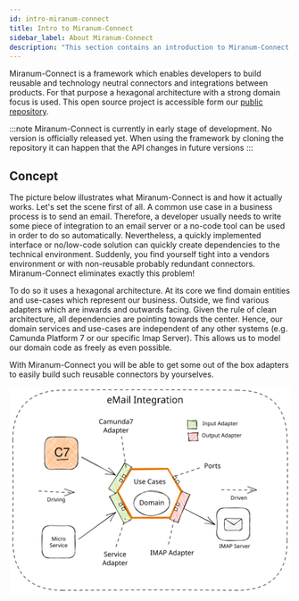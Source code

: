 ```yaml
---
id: intro-miranum-connect
title: Intro to Miranum-Connect
sidebar_label: About Miranum-Connect  
description: "This section contains an introduction to Miranum-Connect."
---
```


Miranum-Connect is a framework which enables developers to build reusable and technology neutral connectors and integrations
between products. For that purpose a hexagonal architecture with a strong domain focus is used. This open source project
is accessible form our [public repository](https://github.com/FlowSquad/miranum). 

:::note
Miranum-Connect is currently in early stage of development. No version is officially released yet. When using the framework 
by cloning the repository it can happen that the API changes in future versions
:::

## Concept
The picture below illustrates what Miranum-Connect is and how it actually works. Let's set the scene first of all. 
A common use case in a business process is to send an email. Therefore, a developer usually needs to write some piece of
integration to an email server or a no-code tool can be used in order to do so automatically. Nevertheless, a quickly 
implemented interface or no/low-code solution can quickly create dependencies to the technical environment. Suddenly, 
you find yourself tight into a vendors environment or with non-reusable probably redundant connectors. 
Miranum-Connect eliminates exactly this problem! 

To do so it uses a hexagonal architecture. At its core we find domain entities and use-cases which represent our business. 
Outside, we find various adapters which are inwards and outwards facing. Given the rule of clean architecture, all dependencies 
are pointing towards the center. Hence, our domain services and use-cases are independent of any other systems (e.g. Camunda 
Platform 7 or our specific Imap Server). 
This allows us to model our domain code as freely as even possible. 

With Miranum-Connect you will be able to get some out of the box adapters to easily build such reusable connectors by yourselves. 


![Miranum-Connect example: Sending Mail](./references/img/miranum-connect-email.svg)